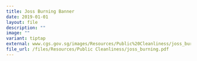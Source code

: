 ```yaml
---
title: Joss Burning Banner
date: 2019-01-01
layout: file
description: ""
image: ""
variant: tiptap
external: www.cgs.gov.sg/images/Resources/Public%20Cleanliness/joss_burning.jpg
file_url: /files/Resources/Public Cleanliness/joss_burning.pdf
---
```

